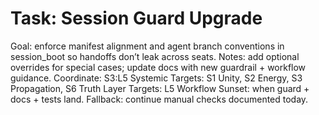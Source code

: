 # Task: Session Guard Upgrade
Goal: enforce manifest alignment and agent branch conventions in session_boot so handoffs don’t leak across seats.
Notes: add optional overrides for special cases; update docs with new guardrail + workflow guidance.
Coordinate: S3:L5
Systemic Targets: S1 Unity, S2 Energy, S3 Propagation, S6 Truth
Layer Targets: L5 Workflow
Sunset: when guard + docs + tests land.
Fallback: continue manual checks documented today.
